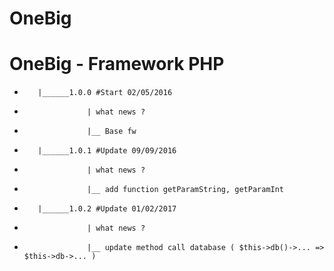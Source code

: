 # OneBig
OneBig - Framework PHP
==========================================
 *        |______1.0.0 #Start 02/05/2016
 *                   | what news ?
 *                   |__ Base fw
 *        |______1.0.1 #Update 09/09/2016
 *                   | what news ?
 *                   |__ add function getParamString, getParamInt
 *        |______1.0.2 #Update 01/02/2017
 *                   | what news ?
 *                   |__ update method call database ( $this->db()->... => $this->db->... )
